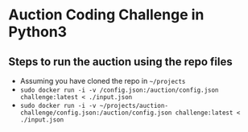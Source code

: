 # Auction Coding Challenge in Python3

## Steps to run the auction using the repo files

* Assuming you have cloned the repo in `~/projects`
* `sudo docker run -i -v /config.json:/auction/config.json challenge:latest < ./input.json`
* `sudo docker run -i -v ~/projects/auction-challenge/config.json:/auction/config.json challenge:latest < ./input.json`
